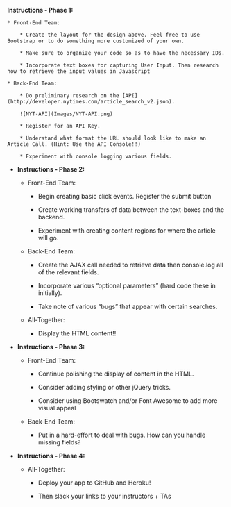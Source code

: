 **Instructions - Phase 1:**

	* Front-End Team:

		* Create the layout for the design above. Feel free to use Bootstrap or to do something more customized of your own.

		* Make sure to organize your code so as to have the necessary IDs. 

		* Incorporate text boxes for capturing User Input. Then research how to retrieve the input values in Javascript 

	* Back-End Team:

		* Do preliminary research on the [API](http://developer.nytimes.com/article_search_v2.json).

		![NYT-API](Images/NYT-API.png)

		* Register for an API Key.

		* Understand what format the URL should look like to make an Article Call. (Hint: Use the API Console!!)

		* Experiment with console logging various fields. 

* **Instructions - Phase 2:**

	* Front-End Team:
		* Begin creating basic click events. Register the submit button 

		* Create working transfers of data between the text-boxes and the backend.

		* Experiment with creating content regions for where the article will go. 

	* Back-End Team:
		* Create the AJAX call needed to retrieve data then console.log all of the relevant fields. 

		* Incorporate various “optional parameters” (hard code these in initially).

		* Take note of various “bugs” that appear with certain searches. 

	* All-Together:
		* Display the HTML content!!

* **Instructions - Phase 3:**

	* Front-End Team:
		
		* Continue polishing the display of content in the HTML. 

		* Consider adding styling or other jQuery tricks.

		* Consider using Bootswatch and/or Font Awesome to add more visual appeal

	* Back-End Team:
		
		* Put in a hard-effort to deal with bugs. How can you handle missing fields? 

* **Instructions - Phase 4:**

	* All-Together:

		* Deploy your app to GitHub and Heroku!

		* Then slack your links to your instructors + TAs


